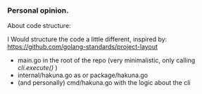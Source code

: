 ### Personal opinion.

About code structure:

I Would structure the code a little different, inspired by: https://github.com/golang-standards/project-layout
* main.go in the root of the repo (very minimalistic, only calling _cli.execute()_ )
* internal/hakuna.go as or package/hakuna.go
* (and personally) cmd/hakuna.go with the logic about the cli